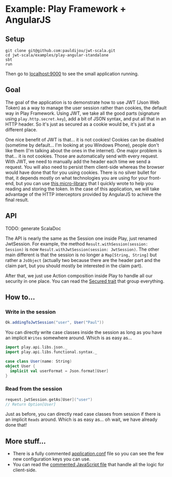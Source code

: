 # Example: Play Framework + AngularJS

## Setup

~~~ shell
git clone git@github.com:pauldijou/jwt-scala.git
cd jwt-scala/examples/play-angular-standalone
sbt
run
~~~

Then go to [localhost:9000](http://localhost:9000) to see the small application running.

## Goal

The goal of the application is to demonstrate how to use JWT (Json Web Token) as a way to manage the user session rather than cookies, the default way in Play Framework. Using JWT, we take all the good parts (signature using `play.http.secret.key`), add a bit of JSON syntax, and put all that in an HTTP header. So it's just as secured as a cookie would be, it's just at a different place.

One nice benefit of JWT is that... it is not cookies! Cookies can be disabled (sometime by default... I'm looking at you Windows Phone), people don't like them (I'm talking about the ones in the internet). One major problem is that... it is not cookies. Those are automatically send with every request. With JWT, we need to manually add the header each time we send a request. You will also need to persist them client-side whereas the browser would have done that for you using cookies. There is no silver bullet for that, it depends mostly on what technologies you are using for your front-end, but you can use [this micro-library](https://github.com/pauldijou/jwt-client) that I quickly wrote to help you reading and storing the token. In the case of this application, we will take advantage of the HTTP interceptors provided by AngularJS to achieve the final result.  

## API

TODO: generate ScalaDoc

The API is nearly the same as the Session one inside Play, just renamed JwtSession. For example, the method `Result.withSession(session: Session)` is now `Result.withJwtSession(session: JwtSession)`. The other main different is that the session is no longer a `Map[String, String]` but rather a `JsObject` (actually two because there are the header part and the claim part, but you should mostly be interested in the claim part).

After that, we just use Action composition inside Play to handle all our security in one place. You can read the [Secured trait](https://github.com/pauldijou/jwt-scala/blob/master/examples/play-angular/app/controllers/Secured.scala) that group everything.

## How to...

### Write in the session

~~~ scala
Ok.addingToJwtSession("user", User("Paul"))
~~~

You can directly write case classes inside the session as long as you have an implicit `Writes` somewhere around. Which is as easy as...

~~~ scala
import play.api.libs.json._
import play.api.libs.functional.syntax._

case class User(name: String)
object User {
  implicit val userFormat = Json.format[User]
}
~~~

### Read from the session

~~~ scala
request.jwtSession.getAs[User]("user")
// Return Option[User]
~~~

Just as before, you can directly read case classes from session if there is an implicit `Reads` around. Which is as easy as... oh wait, we have already done that!

## More stuff...

- There is a fully commented [application.conf](https://github.com/pauldijou/jwt-scala/blob/master/examples/play-angular/conf/application.conf) file so you can see the few new configuration keys you can use.
- You can read the [commented JavaScript file](https://github.com/pauldijou/jwt-scala/blob/master/examples/play-angular/public/javascripts/app.js) that handle all the logic for client-side.
